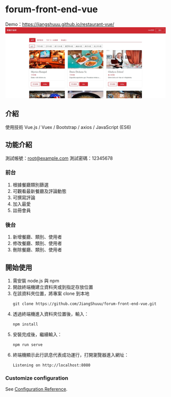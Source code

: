 # forum-front-end-vue
Demo：https://jiangshuuu.github.io/restaurant-vue/
![alt text](https://github.com/JiangShuuu/restaurant-vue/blob/main/public/Demo01.jpg)

## 介紹
使用技術 Vue.js / Vuex / Bootstrap / axios / JavaScript (ES6)

## 功能介紹
測試帳號：root@example.com
測試密碼：12345678

### 前台
1. 根據餐廳類別篩選
2. 可觀看最新餐廳及評論動態
3. 可撰寫評論
4. 加入最愛
5. 註冊會員
### 後台
1. 新增餐廳、類別、使用者
2. 修改餐廳、類別、使用者
3. 刪除餐廳、類別、使用者

## 開始使用
1. 需安裝 node.js 與 npm
2. 開啟終端機建立資料夾或到指定存放位置
3. 在該資料夾位置，將專案 clone 到本地
    ```
    git clone https://github.com/JiangShuuu/forum-front-end-vue.git
    ```
4. 透過終端機進入資料夾位置後，輸入：
    ```
    npm install
    ```
5. 安裝完成後，繼續輸入：
    ```
    npm run serve
    ```
6. 終端機顯示此行訊息代表成功運行，打開瀏覽器進入網址：
    ```
    Listening on http://localhost:8080
    ```

### Customize configuration
See [Configuration Reference](https://cli.vuejs.org/config/).
